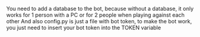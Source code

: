 You need to add a database to the bot, because without a database, it only works for 1 person with a PC or for 2 people when playing against each other
And also config.py is just a file with bot token, to make the bot work, you just need to insert your bot token into the TOKEN variable
